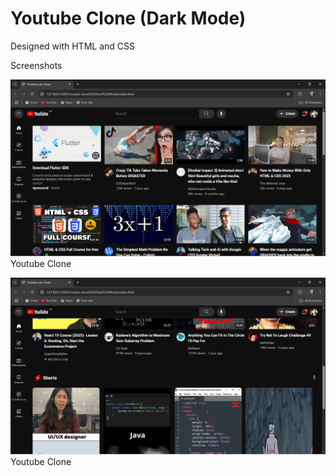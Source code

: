 # Youtube Clone (Dark Mode)
Designed with HTML and CSS

Screenshots

![Home Page](screenshots/image1.png)  
Youtube Clone

![Home Page](screenshots/image2.png)  
Youtube Clone
